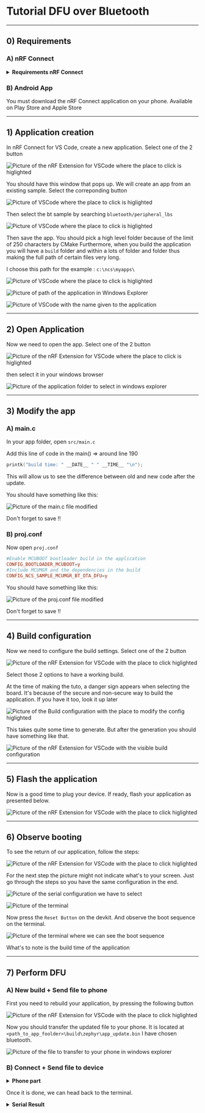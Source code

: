 # Tutorial DFU over Bluetooth

___

## 0) Requirements

### A) nRF Connect

<details>
<summary><b>Requirements nRF Connect</b></summary>
You should have nRF Connect installed and setup for Visual Code

[Create an application](hhttps://developer.nordicsemi.com/nRF_Connect_SDK/doc/latest/nrf/create_application.html)

and make sure to have a **nrf** west workspace
![Picture of VSCode where the place to click is higlighted](img/NCS/0_workspace/workspace_v1.png)

![Picture of VSCode where the place to click is higlighted](img/NCS/0_workspace/workspace_v2.png)
</details>

### B) Android App

You must download the nRF Connect application on your phone.
Available on Play Store and Apple Store

___

## 1) Application creation

In nRF Connect for VS Code, create a new application.
Select one of the 2 button

![Picture of the nRF Extension for VSCode where the place to click is higlighted](img/NCS/1_new_app/new_app.png)

You should have this window that pops up.
We will create an app from an existing sample.
Select the correponding button

![Picture of VSCode where the place to click is higlighted](img/NCS/1_new_app/sample.png)

Then select the bt sample by searching `bluetooth/peripheral_lbs`

![Picture of VSCode where the place to click is higlighted](img/NCS/1_new_app/BT/bluetooth_sample.png)

Then save the app.
You should pick a high level folder because of the limit of 250 characters by CMake
Furthermore, when you build the application you will have a `build` folder and within
a lots of folder and folder thus making the full path of certain files very long.

I choose this path for the example : `c:\ncs\myapps\`

![Picture of VSCode where the place to click is higlighted](img/NCS/1_new_app/BT/appli_saving.png)

![Picture of path of the application in Windows Explorer](img/NCS/1_new_app/BT/appli_saving_v2.png)

![Picture of VSCode with the name given to the application](img/NCS/1_new_app/BT/appli_saving_v3.png)

___

## 2) Open Application

Now we need to open the app.
Select one of the 2 button

![Picture of the nRF Extension for VSCode where the place to click is higlighted](img/NCS/2_open_app/open_app_v1.png)

then select it in your windows browser

![Picture of the application folder to select in windows explorer](img/NCS/2_open_app/BT/open_app_v2.png)

___

## 3) Modify the app

### A) main.c

In your app folder, open `src/main.c`

Add this line of code in the main() => around line 190

```c
printk("build time: " __DATE__ " " __TIME__ "\n");
```

This will allow us to see the difference between old and new code after the update.

You should have something like this:

![Picture of the main.c file modified](img/NCS/3_modif_app/printk.png)

Don't forget to save !!

### B) proj.conf

Now open `proj.conf`

```conf
#Enable MCUBOOT bootloader build in the application
CONFIG_BOOTLOADER_MCUBOOT=y
#Include MCUMGR and the dependencies in the build
CONFIG_NCS_SAMPLE_MCUMGR_BT_OTA_DFU=y
```

You should have something like this:

![Picture of the proj.conf file modified](img/NCS/3_modif_app/proj_conf.png)

Don't forget to save !!

___

## 4) Build configuration

Now we need to configure the build settings.
Select one of the 2 button

![Picture of the nRF Extension for VSCode with the place to click higlighted](img/NCS/4_build_app/BT/build_conf_v1.png)

Select those 2 options to have a working build.

At the time of making the tuto, a danger sign appears when selecting the board.
It's because of the secure and non-secure way to build the application.
If you have it too, look it up later

![Picture of the Build configuration with the place to modify the config higlighted](img/NCS/4_build_app/BT/build_conf_v2.png)

This takes quite some time to generate.
But after the generation you should have something like that.

![Picture of the nRF Extension for VSCode with the visible build configuration](img/NCS/4_build_app/BT/build.png)

___

## 5) Flash the application

Now is a good time to plug your device.
If ready, flash your application as presented below.

![Picture of the nRF Extension for VSCode with the place to click higlighted](img/NCS/5_flash_app/BT/flash.png)

___

## 6) Observe booting

To see the return of our application, follow the steps:

![Picture of the nRF Extension for VSCode with the place to click higlighted](img/NCS/6_result/BT/output_1.png)

For the next step the picture might not indicate what's to your screen.
Just go through the steps so you have the same configuration in the end.

![Picture of the serial configuration we have to select](img/NCS/6_result/BT/output_2.png)  

![Picture of the terminal](img/NCS/6_result/BT/output_3.png)  

Now press the `Reset Button` on the devkit.
And observe the boot sequence on the terminal.

![Picture of the terminal where we can see the boot sequence](img/NCS/6_result/BT/output_4.png)

What's to note is the build time of the application

___

## 7) Perform DFU

### A) New build + Send file to phone

First you need to rebuild your application, by pressing the following button

![Picture of the nRF Extension for VSCode with the place to click higlighted](img/NCS/7_DFU/BT/rebuild.png)

Now you should transfer the updated file to your phone.
It is located at `<path_to_app_foolder>\build\zephyr\app_update.bin`
I have chosen bluetooth.

![Picture of the file to transfer to your phone in windows explorer](img/NCS/7_DFU/BT/phone_transfer.png)

### B) Connect + Send file to device

<details>
<summary><b>Phone part</b></summary>

Now you have to open nRF Connect application on your phone.

Then connect to the the device

![Picture of the nRF Connect application with the list of available devices to connect](img/NCS/7_DFU/BT/phone/devices_available.jpg)

Then select `CONNECT` again in the top of the application.
You should now see the same things as the picture below.
Presss `DFU`

![Picture of the nRF Connect application with the place to click highlighted](img/NCS/7_DFU/BT/phone/device_connected.jpg)

You are now headed to your file system, choose the app_update file.
Then select `Test and Confirm` and `OK`

![Picture of the nRF Connect application](img/NCS/7_DFU/BT/phone/dfu_step_1.jpg)

You should see the graph like the picture below.

![Picture of the nRF Connect application](img/NCS/7_DFU/BT/phone/dfu_step_2.jpg)

</details>

Once it is done, we can head back to the terminal.

<details>
<summary><b>Serial Result</b></summary>

![Picture of the nRF Connect application](img/NCS/7_DFU/BT/boot_2.png)

Where we can see the build time is different than the previous one

</details>
